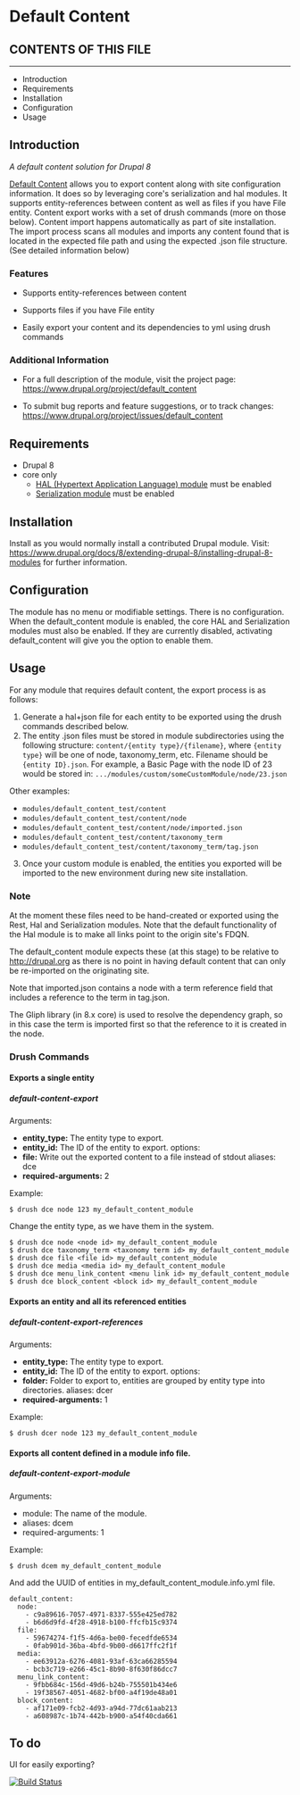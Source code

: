 # Default Content

## CONTENTS OF THIS FILE
---------------------

* Introduction
* Requirements
* Installation
* Configuration
* Usage



## Introduction
_A default content solution for Drupal 8_

[Default Content][1] allows you to export content along with site configuration
information. It does so by leveraging core's serialization and hal modules.
It supports entity-references between content as well as files if you have File
entity. Content export works with a set of drush commands (more on those below).
Content import happens automatically as part of site installation. The import
process scans all modules and imports any content found that is located in the
expected file path and using the expected .json file structure.
(See detailed information below)

###  Features

* Supports entity-references between content

* Supports files if you have File entity

* Easily export your content and its dependencies to yml using drush commands

### Additional Information
* For a full description of the module, visit the project page:
  https://www.drupal.org/project/default_content

* To submit bug reports and feature suggestions, or to track changes:
   https://www.drupal.org/project/issues/default_content


## Requirements
* Drupal 8
* core only
  * [HAL (Hypertext Application Language) module][2] must be enabled
  * [Serialization module][3] must be enabled

## Installation
Install as you would normally install a contributed Drupal module. Visit:
https://www.drupal.org/docs/8/extending-drupal-8/installing-drupal-8-modules
for further information.

## Configuration
The module has no menu or modifiable settings. There is no configuration.
When the default_content module is enabled, the core HAL and Serialization
modules must also be enabled. If they are currently disabled, activating
default_content will give you the option to enable them.


## Usage

For any module that requires default content, the export process is as follows:
1) Generate a hal+json file for each entity to be exported using the drush
commands described below.
2) The entity .json files must be stored in module subdirectories using the
following structure: `content/{entity type}/{filename}`, where `{entity type}`
will be one of node, taxonomy_term, etc. Filename should be `{entity ID}.json`.
For example, a Basic Page with the node ID of 23 would be stored in:
`.../modules/custom/someCustomModule/node/23.json`

Other examples:

 - `modules/default_content_test/content`
 - `modules/default_content_test/content/node`
 - `modules/default_content_test/content/node/imported.json`
 -  `modules/default_content_test/content/taxonomy_term`
 - `modules/default_content_test/content/taxonomy_term/tag.json`

3) Once your custom module is enabled, the entities you exported will be
imported to the new environment during new site installation.

### Note

At the moment these files need to be hand-created or exported using the Rest,
Hal and Serialization modules.
Note that the default functionality of the Hal module is to make all links point
to the origin site's FDQN.

The default_content module expects these (at this stage) to be relative to
http://drupal.org as there is no point in having default content that can only
be re-imported on the originating site.

Note that imported.json contains a node with a term reference field that
includes a reference to the term in tag.json.

The Gliph library (in 8.x core) is used to resolve the dependency graph, so in
this case the term is imported first so that the reference to it is created in
the node.

### Drush Commands

#### Exports a single entity

##### default-content-export

Arguments:
- **entity_type:** The entity type to export.
- **entity_id:** The ID of the entity to export.
options:
- **file:** Write out the exported content to a file instead of stdout
aliases: dce
- **required-arguments:** 2

Example:
```
$ drush dce node 123 my_default_content_module
```

Change the entity type, as we have them in the system.
```
$ drush dce node <node id> my_default_content_module
$ drush dce taxonomy_term <taxonomy term id> my_default_content_module
$ drush dce file <file id> my_default_content_module
$ drush dce media <media id> my_default_content_module
$ drush dce menu_link_content <menu link id> my_default_content_module
$ drush dce block_content <block id> my_default_content_module
```

#### Exports an entity and all its referenced entities

##### default-content-export-references

Arguments:
- **entity_type:** The entity type to export.
- **entity_id:** The ID of the entity to export.
options:
- **folder:** Folder to export to, entities are grouped by entity type into
directories.
aliases: dcer
- **required-arguments:** 1

Example:
```
$ drush dcer node 123 my_default_content_module
```

#### Exports all content defined in a module info file.

##### default-content-export-module

Arguments:
- module: The name of the module.
- aliases: dcem
- required-arguments: 1

Example:
```
$ drush dcem my_default_content_module
```

And add the UUID of entities in my_default_content_module.info.yml file.

```
default_content:
  node:
    - c9a89616-7057-4971-8337-555e425ed782
    - b6d6d9fd-4f28-4918-b100-ffcfb15c9374
  file:
    - 59674274-f1f5-4d6a-be00-fecedfde6534
    - 0fab901d-36ba-4bfd-9b00-d6617ffc2f1f
  media:
    - ee63912a-6276-4081-93af-63ca66285594
    - bcb3c719-e266-45c1-8b90-8f630f86dcc7
  menu_link_content:
    - 9fbb684c-156d-49d6-b24b-755501b434e6
    - 19f38567-4051-4682-bf00-a4f19de48a01
  block_content:
    - af171e09-fcb2-4d93-a94d-77dc61aab213
    - a608987c-1b74-442b-b900-a54f40cda661
```

## To do

UI for easily exporting?

[![Build Status](https://travis-ci.org/larowlan/default_content.svg?branch=8.x-1.x)](https://travis-ci.org/larowlan/default_content)

[1]: https://www.drupal.org/project/default_content "Default Content"
[2]: https://www.drupal.org/docs/8/core/modules/hal
"HAL (Hypertext Application Language) module"
[3]: https://www.drupal.org/docs/8/core/modules/serialization
"Serialization module"
